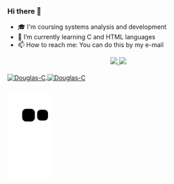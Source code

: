 ### Hi there 👋
- 🎓 I'm coursing systems analysis and development
- 🌱 I’m currently learning C and HTML languages
- 📫 How to reach me: You can do this by my e-mail

<div align="center">
  <a href="https://github.com/DouglasGR99">
  <img height="180em" src="https://github-readme-stats.vercel.app/api?username=DouglasGR99&show_icons=true&theme=dark&include_all_commits=true&count_private=true"/>
  <img height="180em" src="https://github-readme-stats.vercel.app/api/top-langs/?username=DouglasGR99&layout=compact&langs_count=7&theme=dark"/>
</div>
  <div style="display: inline_block"><br>
  <img align="center" alt="Douglas-C" height="30" width="40" src="https://cdn.jsdelivr.net/gh/devicons/devicon/icons/c/c-original.svg">
    <img align="center" alt="Douglas-C" height="30" width="40" src="https://cdn.jsdelivr.net/gh/devicons/devicon/icons/html5/html5-original.svg" />
</div>
  
  ##
 
<div> 

  ![Snake animation](https://github.com/DouglasGR99/DouglasGR99/blob/output/github-contribution-grid-snake.svg)
 
</div>
